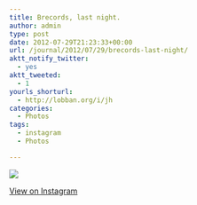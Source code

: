```yaml
---
title: Brecords, last night.
author: admin
type: post
date: 2012-07-29T21:23:33+00:00
url: /journal/2012/07/29/brecords-last-night/
aktt_notify_twitter:
  - yes
aktt_tweeted:
  - 1
yourls_shorturl:
  - http://lobban.org/i/jh
categories:
  - Photos
tags:
  - instagram
  - Photos

---
```

![][1]

[View on Instagram][2]

 [1]: http://lobban.org/wp-content/uploads/HLIC/1276d6b469d19d851b8164bf8633b099.jpg
 [2]: http://instagr.am/p/NrgIYDKlg8/